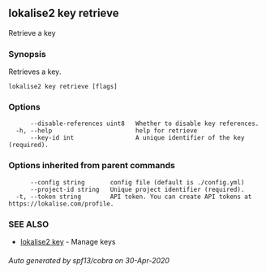## lokalise2 key retrieve

Retrieve a key

### Synopsis

Retrieves a key.

```
lokalise2 key retrieve [flags]
```

### Options

```
      --disable-references uint8   Whether to disable key references.
  -h, --help                       help for retrieve
      --key-id int                 A unique identifier of the key (required).
```

### Options inherited from parent commands

```
      --config string       config file (default is ./config.yml)
      --project-id string   Unique project identifier (required).
  -t, --token string        API token. You can create API tokens at https://lokalise.com/profile.
```

### SEE ALSO

* [lokalise2 key](lokalise2_key.md)	 - Manage keys

###### Auto generated by spf13/cobra on 30-Apr-2020
